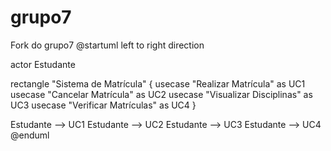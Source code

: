 # grupo7
Fork do grupo7
@startuml
left to right direction

actor Estudante

rectangle "Sistema de Matrícula" {
  usecase "Realizar Matrícula" as UC1
  usecase "Cancelar Matrícula" as UC2
  usecase "Visualizar Disciplinas" as UC3
  usecase "Verificar Matrículas" as UC4
}

Estudante --> UC1
Estudante --> UC2
Estudante --> UC3
Estudante --> UC4
@enduml
